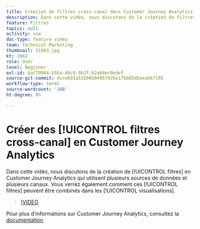 ```yaml
---
title: Création de filtres cross-canal dans Customer Journey Analytics
description: Dans cette vidéo, nous discutons de la création de filtres dans Adobe Customer Journey Analytics qui utilisent plusieurs sources de données et plusieurs canaux. Vous verrez également comment ces filtres peuvent être combinés dans les visualisations.
feature: Filtres
topics: null
activity: use
doc-type: feature video
team: Technical Marketing
thumbnail: 31983.jpg
kt: 3962
role: User
level: Beginner
exl-id: 6af79964-b56a-4bc8-9b2f-b2a64ec0edef
source-git-commit: dcce691a53200504967926e176b85dbeea667195
workflow-type: tm+mt
source-wordcount: '108'
ht-degree: 8%

---
```


# Créer des [!UICONTROL filtres cross-canal] en Customer Journey Analytics

Dans cette vidéo, nous discutons de la création de [!UICONTROL filtres] en Customer Journey Analytics qui utilisent plusieurs sources de données et plusieurs canaux. Vous verrez également comment ces [!UICONTROL filtres] peuvent être combinés dans les [!UICONTROL visualisations].

>[!VIDEO](https://video.tv.adobe.com/v/31983/?quality=12)

Pour plus d’informations sur Customer Journey Analytics, consultez la [documentation](https://docs.adobe.com/content/help/fr-FR/analytics-platform/using/cja-landing.html).
